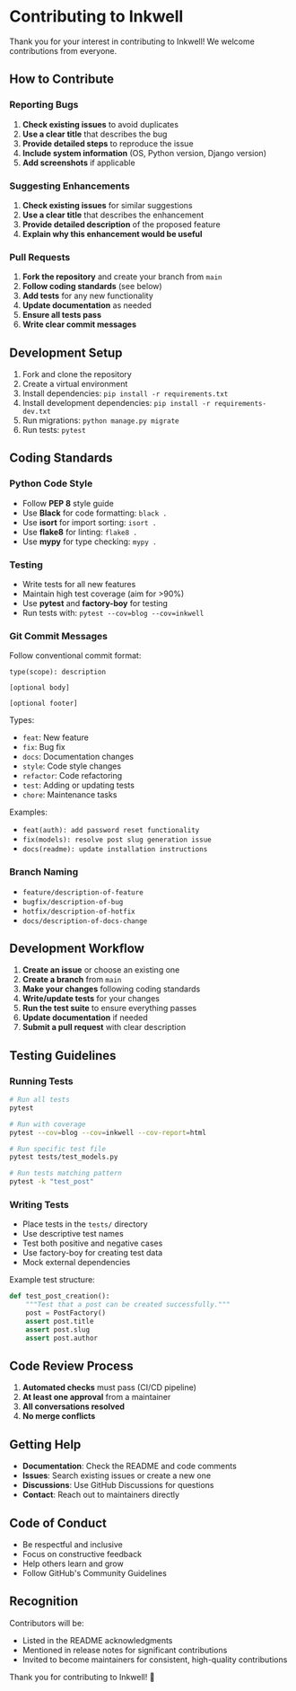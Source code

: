 # Contributing to Inkwell

Thank you for your interest in contributing to Inkwell! We welcome contributions from everyone.

## How to Contribute

### Reporting Bugs

1. **Check existing issues** to avoid duplicates
2. **Use a clear title** that describes the bug
3. **Provide detailed steps** to reproduce the issue
4. **Include system information** (OS, Python version, Django version)
5. **Add screenshots** if applicable

### Suggesting Enhancements

1. **Check existing issues** for similar suggestions
2. **Use a clear title** that describes the enhancement
3. **Provide detailed description** of the proposed feature
4. **Explain why this enhancement would be useful**

### Pull Requests

1. **Fork the repository** and create your branch from `main`
2. **Follow coding standards** (see below)
3. **Add tests** for any new functionality
4. **Update documentation** as needed
5. **Ensure all tests pass**
6. **Write clear commit messages**

## Development Setup

1. Fork and clone the repository
2. Create a virtual environment
3. Install dependencies: `pip install -r requirements.txt`
4. Install development dependencies: `pip install -r requirements-dev.txt`
5. Run migrations: `python manage.py migrate`
6. Run tests: `pytest`

## Coding Standards

### Python Code Style

- Follow **PEP 8** style guide
- Use **Black** for code formatting: `black .`
- Use **isort** for import sorting: `isort .`
- Use **flake8** for linting: `flake8 .`
- Use **mypy** for type checking: `mypy .`

### Testing

- Write tests for all new features
- Maintain high test coverage (aim for >90%)
- Use **pytest** and **factory-boy** for testing
- Run tests with: `pytest --cov=blog --cov=inkwell`

### Git Commit Messages

Follow conventional commit format:

```
type(scope): description

[optional body]

[optional footer]
```

Types:
- `feat`: New feature
- `fix`: Bug fix
- `docs`: Documentation changes
- `style`: Code style changes
- `refactor`: Code refactoring
- `test`: Adding or updating tests
- `chore`: Maintenance tasks

Examples:
- `feat(auth): add password reset functionality`
- `fix(models): resolve post slug generation issue`
- `docs(readme): update installation instructions`

### Branch Naming

- `feature/description-of-feature`
- `bugfix/description-of-bug`
- `hotfix/description-of-hotfix`
- `docs/description-of-docs-change`

## Development Workflow

1. **Create an issue** or choose an existing one
2. **Create a branch** from `main`
3. **Make your changes** following coding standards
4. **Write/update tests** for your changes
5. **Run the test suite** to ensure everything passes
6. **Update documentation** if needed
7. **Submit a pull request** with clear description

## Testing Guidelines

### Running Tests

```bash
# Run all tests
pytest

# Run with coverage
pytest --cov=blog --cov=inkwell --cov-report=html

# Run specific test file
pytest tests/test_models.py

# Run tests matching pattern
pytest -k "test_post"
```

### Writing Tests

- Place tests in the `tests/` directory
- Use descriptive test names
- Test both positive and negative cases
- Use factory-boy for creating test data
- Mock external dependencies

Example test structure:
```python
def test_post_creation():
    """Test that a post can be created successfully."""
    post = PostFactory()
    assert post.title
    assert post.slug
    assert post.author
```

## Code Review Process

1. **Automated checks** must pass (CI/CD pipeline)
2. **At least one approval** from a maintainer
3. **All conversations resolved**
4. **No merge conflicts**

## Getting Help

- **Documentation**: Check the README and code comments
- **Issues**: Search existing issues or create a new one
- **Discussions**: Use GitHub Discussions for questions
- **Contact**: Reach out to maintainers directly

## Code of Conduct

- Be respectful and inclusive
- Focus on constructive feedback
- Help others learn and grow
- Follow GitHub's Community Guidelines

## Recognition

Contributors will be:
- Listed in the README acknowledgments
- Mentioned in release notes for significant contributions
- Invited to become maintainers for consistent, high-quality contributions

Thank you for contributing to Inkwell! 🚀
